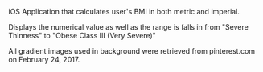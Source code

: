 iOS Application that calculates user's BMI in both metric and imperial.

Displays the numerical value as well as the range is falls in from "Severe Thinness" to "Obese Class III (Very Severe)"

All gradient images used in background were retrieved from pinterest.com on February 24, 2017.
